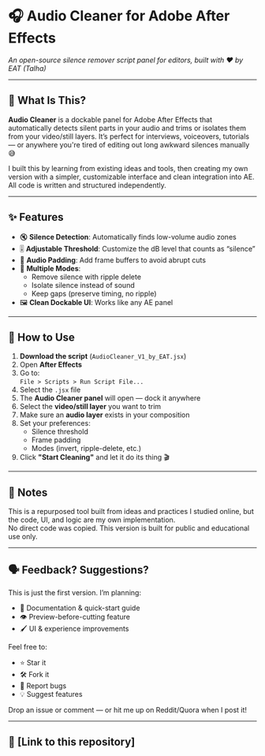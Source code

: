 # 🎧 Audio Cleaner for Adobe After Effects  
*An open-source silence remover script panel for editors, built with ❤️ by EAT (Talha)*

---

## 🧠 What Is This?

**Audio Cleaner** is a dockable panel for Adobe After Effects that automatically detects silent parts in your audio and trims or isolates them from your video/still layers. It’s perfect for interviews, voiceovers, tutorials — or anywhere you're tired of editing out long awkward silences manually 😅

I built this by learning from existing ideas and tools, then creating my own version with a simpler, customizable interface and clean integration into AE. All code is written and structured independently.

---

## ✨ Features

- 🔇 **Silence Detection**: Automatically finds low-volume audio zones
- 🎚️ **Adjustable Threshold**: Customize the dB level that counts as “silence”
- 🧈 **Audio Padding**: Add frame buffers to avoid abrupt cuts
- 🔄 **Multiple Modes**:
  - Remove silence with ripple delete
  - Isolate silence instead of sound
  - Keep gaps (preserve timing, no ripple)
- 🖼️ **Clean Dockable UI**: Works like any AE panel

---

## 🔧 How to Use

1. **Download the script** (`AudioCleaner_V1_by_EAT.jsx`)
2. Open **After Effects**
3. Go to:  
   `File > Scripts > Run Script File...`
4. Select the `.jsx` file
5. The **Audio Cleaner panel** will open — dock it anywhere
6. Select the **video/still layer** you want to trim
7. Make sure an **audio layer** exists in your composition
8. Set your preferences:
   - Silence threshold
   - Frame padding
   - Modes (invert, ripple-delete, etc.)
9. Click **"Start Cleaning"** and let it do its thing 🎬

---

## 📢 Notes

This is a repurposed tool built from ideas and practices I studied online, but the code, UI, and logic are my own implementation.  
No direct code was copied. This version is built for public and educational use only.

---

## 🗣️ Feedback? Suggestions?

This is just the first version. I’m planning:
- 📝 Documentation & quick-start guide
- 👁️ Preview-before-cutting feature
- 🖌️ UI & experience improvements

Feel free to:
- ⭐ Star it
- 🛠️ Fork it
- 🐞 Report bugs
- 💡 Suggest features

Drop an issue or comment — or hit me up on Reddit/Quora when I post it!

---

## 🔗 [Link to this repository]
